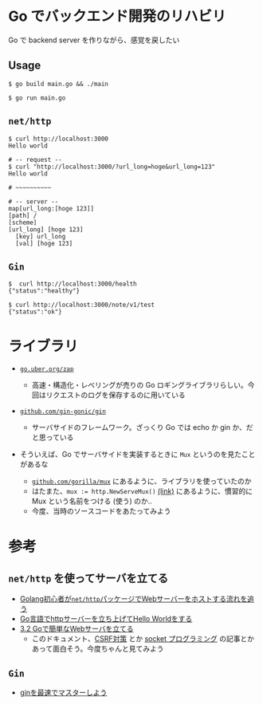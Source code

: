 # Go でバックエンド開発のリハビリ

Go で backend server を作りながら、感覚を戻したい

## Usage

```
$ go build main.go && ./main
```

```
$ go run main.go
```

## `net/http`

```
$ curl http://localhost:3000
Hello world
```

```
# -- request --
$ curl "http://localhost:3000/?url_long=hoge&url_long=123"
Hello world

# ~~~~~~~~~~

# -- server --
map[url_long:[hoge 123]]
[path] /
[scheme] 
[url_long] [hoge 123]
  [key] url_long
  [val] [hoge 123]
```

## `Gin`

```
$  curl http://localhost:3000/health
{"status":"healthy"}
```

```
$ curl http://localhost:3000/note/v1/test
{"status":"ok"}
```

# ライブラリ
* [`go.uber.org/zap`](https://pkg.go.dev/go.uber.org/zap)
  - 高速・構造化・レベリングが売りの Go ロギングライブラリらしい。今回はリクエストのログを保存するのに用いている
* [`github.com/gin-gonic/gin`](https://github.com/gin-gonic/gin)
  - サーバサイドのフレームワーク。ざっくり Go では echo か gin か、だと思っている

* そういえば、Go でサーバサイドを実装するときに `Mux` というのを見たことがあるな
  - [`github.com/gorilla/mux`](https://github.com/gorilla/mux) にあるように、ライブラリを使っていたのか
  - はたまた、`mux := http.NewServeMux()` [(link)](https://qiita.com/Syoitu/items/8e7e3215fb7ac9dabc3a#gin%E3%81%AE%E5%9F%BA%E7%A4%8E) にあるように、慣習的に Mux という名前をつける (使う) のか..
  - 今度、当時のソースコードをあたってみよう


# 参考

## `net/http` を使ってサーバを立てる

* [Golang初心者が`net/http`パッケージでWebサーバーをホストする流れを追う](https://zenn.dev/skonb/articles/0bad1d59371d09)
* [Go言語でhttpサーバーを立ち上げてHello Worldをする](https://qiita.com/taizo/items/bf1ec35a65ad5f608d45)
* [3.2 Goで簡単なWebサーバを立てる](https://docs.kilvn.com/build-web-application-with-golang/ja/03.2.html)
  - このドキュメント、[CSRF対策](https://docs.kilvn.com/build-web-application-with-golang/ja/09.1.html) とか [socket プログラミング](https://docs.kilvn.com/build-web-application-with-golang/ja/08.1.html) の記事とかあって面白そう。今度ちゃんと見てみよう

## `Gin`

* [ginを最速でマスターしよう](https://qiita.com/Syoitu/items/8e7e3215fb7ac9dabc3a)